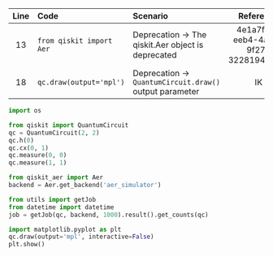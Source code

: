 | Line | Code | Scenario | Reference | Artifact | Refactoring |
| :--: | :--- | :------- | :-------: | :------- | :---------- |
| 13 | `from qiskit import Aer` | Deprecation -> The qiskit.Aer object is deprecated | 4e1a7f69-eeb4-4a93-9f27-322819438bf4 | qiskit.Aer | `from qiskit_aer import Aer` |
| 18 | `qc.draw(output='mpl')` | Deprecation -> `QuantumCircuit.draw()` output parameter | IK | QuantumCircuit.draw | `qc.draw(output='mpl', interactive=False)` |


```python
import os

from qiskit import QuantumCircuit 
qc = QuantumCircuit(2, 2)
qc.h(0)
qc.cx(0, 1)
qc.measure(0, 0)
qc.measure(1, 1)

from qiskit_aer import Aer
backend = Aer.get_backend('aer_simulator')

from utils import getJob
from datetime import datetime
job = getJob(qc, backend, 1000).result().get_counts(qc)

import matplotlib.pyplot as plt
qc.draw(output='mpl', interactive=False)
plt.show()
```